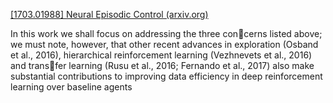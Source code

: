 [[1703.01988] Neural Episodic Control (arxiv.org)](https://arxiv.org/abs/1703.01988)

In this work we shall focus on addressing the three concerns listed above; we must note, however, that other recent advances in exploration (Osband et al., 2016), hierarchical reinforcement learning (Vezhnevets et al., 2016) and transfer learning (Rusu et al., 2016; Fernando et al., 2017) also make substantial contributions to improving data efficiency in deep reinforcement learning over baseline agents